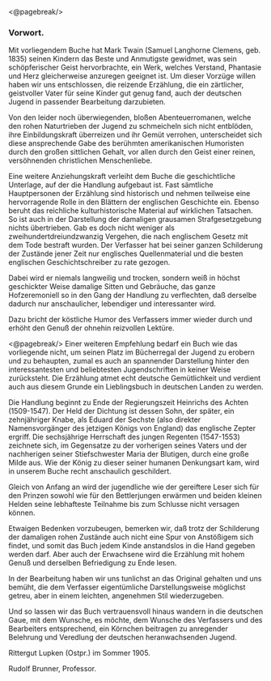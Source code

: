 <@pagebreak/>
<h3>Vorwort.</h3>

Mit vorliegendem Buche hat Mark Twain (Samuel Langhorne
Clemens, geb. 1835) seinen Kindern das Beste und Anmutigste gewidmet,
was sein schöpferischer Geist hervorbrachte, ein Werk,
welches Verstand, Phantasie und Herz gleicherweise anzuregen geeignet
ist. Um dieser Vorzüge willen haben wir uns entschlossen,
die reizende Erzählung, die ein zärtlicher, geistvoller Vater für seine
Kinder gut genug fand, auch der deutschen Jugend in passender
Bearbeitung darzubieten.

Von den leider noch überwiegenden, bloßen Abenteuerromanen,
welche den rohen Naturtrieben der Jugend zu schmeicheln sich nicht
entblöden, ihre Einbildungskraft überreizen und ihr Gemüt verrohen,
unterscheidet sich diese ansprechende Gabe des berühmten amerikanischen
Humoristen durch den großen sittlichen Gehalt, vor allen
durch den Geist einer reinen, versöhnenden christlichen Menschenliebe.

Eine weitere Anziehungskraft verleiht dem Buche die geschichtliche
Unterlage, auf der die Handlung aufgebaut ist. Fast sämtliche Hauptpersonen
der Erzählung sind historisch und nehmen teilweise eine
hervorragende Rolle in den Blättern der englischen Geschichte ein.
Ebenso beruht das reichliche kulturhistorische Material auf wirklichen
Tatsachen. So ist auch in der Darstellung der damaligen grausamen
Strafgesetzgebung nichts übertrieben. Gab es doch nicht weniger
als zweihundertdreiundzwanzig Vergehen, die nach englischem Gesetz
mit dem Tode bestraft wurden. Der Verfasser hat bei seiner
ganzen Schilderung der Zustände jener Zeit nur englisches Quellenmaterial
und die besten englischen Geschichtschreiber zu rate gezogen.

Dabei wird er niemals langweilig und trocken, sondern weiß in
höchst geschickter Weise damalige Sitten und Gebräuche, das ganze
Hofzeremoniell so in den Gang der Handlung zu verflechten, daß
derselbe dadurch nur anschaulicher, lebendiger und interessanter wird.

Dazu bricht der köstliche Humor des Verfassers immer wieder
durch und erhöht den Genuß der ohnehin reizvollen Lektüre.

<@pagebreak/>
Einer weiteren Empfehlung bedarf ein Buch wie das vorliegende
nicht, um seinen Platz im Bücherregal der Jugend zu erobern und
zu behaupten, zumal es auch an spannender Darstellung hinter den
interessantesten und beliebtesten Jugendschriften in keiner Weise zurücksteht.
Die Erzählung atmet echt deutsche Gemütlichkeit und verdient
auch aus diesem Grunde ein Lieblingsbuch in deutschen Landen
zu werden.

Die Handlung beginnt zu Ende der Regierungszeit Heinrichs
des Achten (1509-1547). Der Held der Dichtung ist dessen Sohn,
der später, ein zehnjähriger Knabe, als Eduard der Sechste (also
direkter Namensvorgänger des jetzigen Königs von England) das
englische Zepter ergriff. Die sechsjährige Herrschaft des jungen
Regenten (1547-1553) zeichnete sich, im Gegensatze zu der vorherigen
seines Vaters und der nachherigen seiner Stiefschwester
Maria der Blutigen, durch eine große Milde aus. Wie der König
zu dieser seiner humanen Denkungsart kam, wird in unserem Buche
recht anschaulich geschildert.

Gleich von Anfang an wird der jugendliche wie der gereiftere
Leser sich für den Prinzen sowohl wie für den Bettlerjungen erwärmen
und beiden kleinen Helden seine lebhafteste Teilnahme bis
zum Schlusse nicht versagen können.

Etwaigen Bedenken vorzubeugen, bemerken wir, daß trotz der
Schilderung der damaligen rohen Zustände auch nicht eine Spur
von Anstößigem sich findet, und somit das Buch jedem Kinde anstandslos
in die Hand gegeben werden darf. Aber auch der Erwachsene
wird die Erzählung mit hohem Genuß und derselben Befriedigung
zu Ende lesen.

In der Bearbeitung haben wir uns tunlichst an das Original
gehalten und uns bemüht, die dem Verfasser eigentümliche Darstellungsweise
möglichst getreu, aber in einem leichten, angenehmen
Stil wiederzugeben.

Und so lassen wir das Buch vertrauensvoll hinaus wandern in
die deutschen Gaue, mit dem Wunsche, es möchte, dem Wunsche des
Verfassers und des Bearbeiters entsprechend, ein Körnchen beitragen
zu anregender Belehrung und Veredlung der deutschen heranwachsenden
Jugend.

Rittergut Lupken (Ostpr.) im Sommer 1905.

Rudolf Brunner, Professor.

